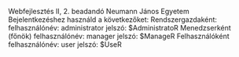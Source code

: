 Webfejlesztés II, 2. beadandó Neumann János Egyetem<br>
Bejelentkezéshez használd a következőket:
Rendszergazdaként:
    felhasználónév: administrator
    jelszó: $AdministratoR
Menedzserként (főnök)
    felhasználónév: manager
    jelszó: $ManageR
Felhasználóként
    felhasználónév: user
    jelszó: $UseR
